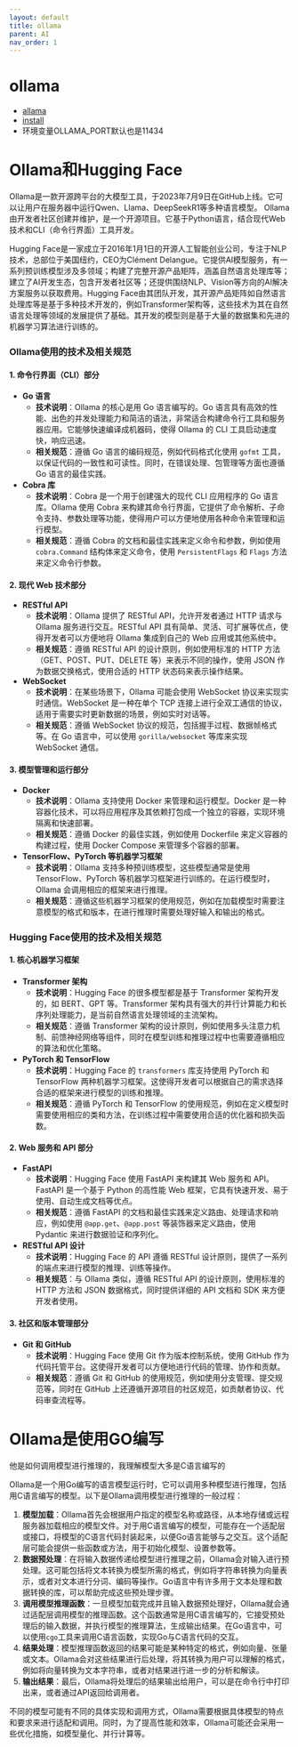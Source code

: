 ```yaml
---
layout: default
title: ollama
parent: AI
nav_order: 1
---
```


# ollama

- [allama](https://github.com/jmhessel/allama)
- [install](https://github.com/ollama/ollama/blob/main/docs/linux.md)
- 环境变量OLLAMA_PORT默认也是11434

# Ollama和Hugging Face

Ollama是一款开源跨平台的大模型工具，于2023年7月9日在GitHub上线。它可以让用户在服务器中运行Qwen、Llama、DeepSeekR1等多种语言模型。
Ollama由开发者社区创建并维护，是一个开源项目。它基于Python语言，结合现代Web技术和CLI（命令行界面）工具开发。

Hugging Face是一家成立于2016年1月1日的开源人工智能创业公司，专注于NLP技术，总部位于美国纽约，CEO为Clément
Delangue。它提供AI模型服务，有一系列预训练模型涉及多领域；构建了完整开源产品矩阵，涵盖自然语言处理库等；建立了AI开发生态，包含开发者社区等；还提供围绕NLP、Vision等方向的AI解决方案服务以获取费用。Hugging
Face由其团队开发，其开源产品矩阵如自然语言处理库等是基于多种技术开发的，例如Transformer架构等，这些技术为其在自然语言处理等领域的发展提供了基础。其开发的模型则是基于大量的数据集和先进的机器学习算法进行训练的。

### Ollama使用的技术及相关规范

#### 1. 命令行界面（CLI）部分
- **Go 语言**
    - **技术说明**：Ollama 的核心是用 Go 语言编写的。Go 语言具有高效的性能、出色的并发处理能力和简洁的语法，非常适合构建命令行工具和服务器应用。它能够快速编译成机器码，使得 Ollama 的 CLI 工具启动速度快，响应迅速。
    - **相关规范**：遵循 Go 语言的编码规范，例如代码格式化使用 `gofmt` 工具，以保证代码的一致性和可读性。同时，在错误处理、包管理等方面也遵循 Go 语言的最佳实践。
- **Cobra 库**
    - **技术说明**：Cobra 是一个用于创建强大的现代 CLI 应用程序的 Go 语言库。Ollama 使用 Cobra 来构建其命令行界面，它提供了命令解析、子命令支持、参数处理等功能，使得用户可以方便地使用各种命令来管理和运行模型。
    - **相关规范**：遵循 Cobra 的文档和最佳实践来定义命令和参数，例如使用 `cobra.Command` 结构体来定义命令，使用 `PersistentFlags` 和 `Flags` 方法来定义命令行参数。

#### 2. 现代 Web 技术部分
- **RESTful API**
    - **技术说明**：Ollama 提供了 RESTful API，允许开发者通过 HTTP 请求与 Ollama 服务进行交互。RESTful API 具有简单、灵活、可扩展等优点，使得开发者可以方便地将 Ollama 集成到自己的 Web 应用或其他系统中。
    - **相关规范**：遵循 RESTful API 的设计原则，例如使用标准的 HTTP 方法（GET、POST、PUT、DELETE 等）来表示不同的操作，使用 JSON 作为数据交换格式，使用合适的 HTTP 状态码来表示操作结果。
- **WebSocket**
    - **技术说明**：在某些场景下，Ollama 可能会使用 WebSocket 协议来实现实时通信。WebSocket 是一种在单个 TCP 连接上进行全双工通信的协议，适用于需要实时更新数据的场景，例如实时对话等。
    - **相关规范**：遵循 WebSocket 协议的规范，包括握手过程、数据帧格式等。在 Go 语言中，可以使用 `gorilla/websocket` 等库来实现 WebSocket 通信。

#### 3. 模型管理和运行部分
- **Docker**
    - **技术说明**：Ollama 支持使用 Docker 来管理和运行模型。Docker 是一种容器化技术，可以将应用程序及其依赖打包成一个独立的容器，实现环境隔离和快速部署。
    - **相关规范**：遵循 Docker 的最佳实践，例如使用 Dockerfile 来定义容器的构建过程，使用 Docker Compose 来管理多个容器的部署。
- **TensorFlow、PyTorch 等机器学习框架**
    - **技术说明**：Ollama 支持多种预训练模型，这些模型通常是使用 TensorFlow、PyTorch 等机器学习框架进行训练的。在运行模型时，Ollama 会调用相应的框架来进行推理。
    - **相关规范**：遵循这些机器学习框架的使用规范，例如在加载模型时需要注意模型的格式和版本，在进行推理时需要处理好输入和输出的格式。

### Hugging Face使用的技术及相关规范

#### 1. 核心机器学习框架
- **Transformer 架构**
    - **技术说明**：Hugging Face 的很多模型都是基于 Transformer 架构开发的，如 BERT、GPT 等。Transformer 架构具有强大的并行计算能力和长序列处理能力，是当前自然语言处理领域的主流架构。
    - **相关规范**：遵循 Transformer 架构的设计原则，例如使用多头注意力机制、前馈神经网络等组件，同时在模型训练和推理过程中也需要遵循相应的算法和优化策略。
- **PyTorch 和 TensorFlow**
    - **技术说明**：Hugging Face 的 `transformers` 库支持使用 PyTorch 和 TensorFlow 两种机器学习框架。这使得开发者可以根据自己的需求选择合适的框架来进行模型的训练和推理。
    - **相关规范**：遵循 PyTorch 和 TensorFlow 的使用规范，例如在定义模型时需要使用相应的类和方法，在训练过程中需要使用合适的优化器和损失函数。

#### 2. Web 服务和 API 部分
- **FastAPI**
    - **技术说明**：Hugging Face 使用 FastAPI 来构建其 Web 服务和 API。FastAPI 是一个基于 Python 的高性能 Web 框架，它具有快速开发、易于使用、自动生成文档等优点。
    - **相关规范**：遵循 FastAPI 的文档和最佳实践来定义路由、处理请求和响应，例如使用 `@app.get`、`@app.post` 等装饰器来定义路由，使用 Pydantic 来进行数据验证和序列化。
- **RESTful API 设计**
    - **技术说明**：Hugging Face 的 API 遵循 RESTful 设计原则，提供了一系列的端点来进行模型的推理、训练等操作。
    - **相关规范**：与 Ollama 类似，遵循 RESTful API 的设计原则，使用标准的 HTTP 方法和 JSON 数据格式，同时提供详细的 API 文档和 SDK 来方便开发者使用。

#### 3. 社区和版本管理部分
- **Git 和 GitHub**
    - **技术说明**：Hugging Face 使用 Git 作为版本控制系统，使用 GitHub 作为代码托管平台。这使得开发者可以方便地进行代码的管理、协作和贡献。
    - **相关规范**：遵循 Git 和 GitHub 的使用规范，例如使用分支管理、提交规范等，同时在 GitHub 上还遵循开源项目的社区规范，如贡献者协议、代码审查流程等。


# Ollama是使用GO编写

他是如何调用模型进行推理的，我理解模型大多是C语言编写的

Ollama是一个用Go编写的语言模型运行时，它可以调用多种模型进行推理，包括用C语言编写的模型。以下是Ollama调用模型进行推理的一般过程：
1. **模型加载**：Ollama首先会根据用户指定的模型名称或路径，从本地存储或远程服务器加载相应的模型文件。对于用C语言编写的模型，可能存在一个适配层或接口，将模型的C语言代码封装起来，以便Go语言能够与之交互。这个适配层可能会提供一些函数或方法，用于初始化模型、设置参数等。
2. **数据预处理**：在将输入数据传递给模型进行推理之前，Ollama会对输入进行预处理。这可能包括将文本转换为模型所需的格式，例如将字符串转换为向量表示，或者对文本进行分词、编码等操作。Go语言中有许多用于文本处理和数据转换的库，可以帮助完成这些预处理步骤。
3. **调用模型推理函数**：一旦模型加载完成并且输入数据预处理好，Ollama就会通过适配层调用模型的推理函数。这个函数通常是用C语言编写的，它接受预处理后的输入数据，并执行模型的推理算法，生成输出结果。在Go语言中，可以使用`cgo`工具来调用C语言函数，实现Go与C语言代码的交互。
4. **结果处理**：模型推理函数返回的结果可能是某种特定的格式，例如向量、张量或文本。Ollama会对这些结果进行后处理，将其转换为用户可以理解的格式，例如将向量转换为文本字符串，或者对结果进行进一步的分析和解读。
5. **输出结果**：最后，Ollama将处理后的结果输出给用户，可以是在命令行中打印出来，或者通过API返回给调用者。

不同的模型可能有不同的具体实现和调用方式，Ollama需要根据具体模型的特点和要求来进行适配和调用。同时，为了提高性能和效率，Ollama可能还会采用一些优化措施，如模型量化、并行计算等。